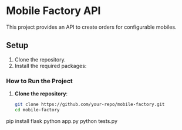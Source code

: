 # Mobile Factory API

This project provides an API to create orders for configurable mobiles.

## Setup

1. Clone the repository.
2. Install the required packages:

### How to Run the Project

1. **Clone the repository**:
   ```bash
   git clone https://github.com/your-repo/mobile-factory.git
   cd mobile-factory
pip install flask
python app.py
python tests.py
